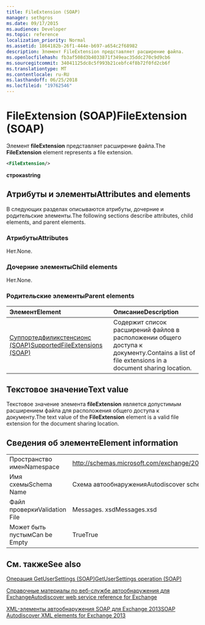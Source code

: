 ```yaml
---
title: FileExtension (SOAP)
manager: sethgros
ms.date: 09/17/2015
ms.audience: Developer
ms.topic: reference
localization_priority: Normal
ms.assetid: 1864182b-26f1-444e-b697-a654c2f68982
description: Элемент FileExtension представляет расширение файла.
ms.openlocfilehash: fb3af508d3b4033871f349eac35ddc270c9d9cb6
ms.sourcegitcommit: 34041125dc8c5f993b21cebfc4f8b72f0fd2cb6f
ms.translationtype: MT
ms.contentlocale: ru-RU
ms.lasthandoff: 06/25/2018
ms.locfileid: "19762546"
---
```

# <a name="fileextension-soap"></a><span data-ttu-id="35f3e-103">FileExtension (SOAP)</span><span class="sxs-lookup"><span data-stu-id="35f3e-103">FileExtension (SOAP)</span></span>

<span data-ttu-id="35f3e-104">Элемент **fileExtension** представляет расширение файла.</span><span class="sxs-lookup"><span data-stu-id="35f3e-104">The **FileExtension** element represents a file extension.</span></span> 
  
```XML
<FileExtension/>
```

 <span data-ttu-id="35f3e-105">**строка**</span><span class="sxs-lookup"><span data-stu-id="35f3e-105">**string**</span></span>
## <a name="attributes-and-elements"></a><span data-ttu-id="35f3e-106">Атрибуты и элементы</span><span class="sxs-lookup"><span data-stu-id="35f3e-106">Attributes and elements</span></span>

<span data-ttu-id="35f3e-107">В следующих разделах описываются атрибуты, дочерние и родительские элементы.</span><span class="sxs-lookup"><span data-stu-id="35f3e-107">The following sections describe attributes, child elements, and parent elements.</span></span>
  
### <a name="attributes"></a><span data-ttu-id="35f3e-108">Атрибуты</span><span class="sxs-lookup"><span data-stu-id="35f3e-108">Attributes</span></span>

<span data-ttu-id="35f3e-109">Нет.</span><span class="sxs-lookup"><span data-stu-id="35f3e-109">None.</span></span>
  
### <a name="child-elements"></a><span data-ttu-id="35f3e-110">Дочерние элементы</span><span class="sxs-lookup"><span data-stu-id="35f3e-110">Child elements</span></span>

<span data-ttu-id="35f3e-111">Нет.</span><span class="sxs-lookup"><span data-stu-id="35f3e-111">None.</span></span>
  
### <a name="parent-elements"></a><span data-ttu-id="35f3e-112">Родительские элементы</span><span class="sxs-lookup"><span data-stu-id="35f3e-112">Parent elements</span></span>

|<span data-ttu-id="35f3e-113">**Элемент**</span><span class="sxs-lookup"><span data-stu-id="35f3e-113">**Element**</span></span>|<span data-ttu-id="35f3e-114">**Описание**</span><span class="sxs-lookup"><span data-stu-id="35f3e-114">**Description**</span></span>|
|:-----|:-----|
|[<span data-ttu-id="35f3e-115">Суппортедфиликстенсионс (SOAP)</span><span class="sxs-lookup"><span data-stu-id="35f3e-115">SupportedFileExtensions (SOAP)</span></span>](supportedfileextensions-soap.md) <br/> |<span data-ttu-id="35f3e-116">Содержит список расширений файлов в расположении общего доступа к документу.</span><span class="sxs-lookup"><span data-stu-id="35f3e-116">Contains a list of file extensions in a document sharing location.</span></span>  <br/> |
   
## <a name="text-value"></a><span data-ttu-id="35f3e-117">Текстовое значение</span><span class="sxs-lookup"><span data-stu-id="35f3e-117">Text value</span></span>

<span data-ttu-id="35f3e-118">Текстовое значение элемента **fileExtension** является допустимым расширением файла для расположения общего доступа к документу.</span><span class="sxs-lookup"><span data-stu-id="35f3e-118">The text value of the **FileExtension** element is a valid file extension for the document sharing location.</span></span> 
  
## <a name="element-information"></a><span data-ttu-id="35f3e-119">Сведения об элементе</span><span class="sxs-lookup"><span data-stu-id="35f3e-119">Element information</span></span>

|||
|:-----|:-----|
|<span data-ttu-id="35f3e-120">Пространство имен</span><span class="sxs-lookup"><span data-stu-id="35f3e-120">Namespace</span></span>  <br/> |http://schemas.microsoft.com/exchange/2010/Autodiscover  <br/> |
|<span data-ttu-id="35f3e-121">Имя схемы</span><span class="sxs-lookup"><span data-stu-id="35f3e-121">Schema Name</span></span>  <br/> |<span data-ttu-id="35f3e-122">Схема автообнаружения</span><span class="sxs-lookup"><span data-stu-id="35f3e-122">Autodiscover schema</span></span>  <br/> |
|<span data-ttu-id="35f3e-123">Файл проверки</span><span class="sxs-lookup"><span data-stu-id="35f3e-123">Validation File</span></span>  <br/> |<span data-ttu-id="35f3e-124">Messages. xsd</span><span class="sxs-lookup"><span data-stu-id="35f3e-124">Messages.xsd</span></span>  <br/> |
|<span data-ttu-id="35f3e-125">Может быть пустым</span><span class="sxs-lookup"><span data-stu-id="35f3e-125">Can be Empty</span></span>  <br/> |<span data-ttu-id="35f3e-126">True</span><span class="sxs-lookup"><span data-stu-id="35f3e-126">True</span></span>  <br/> |
   
## <a name="see-also"></a><span data-ttu-id="35f3e-127">См. также</span><span class="sxs-lookup"><span data-stu-id="35f3e-127">See also</span></span>



[<span data-ttu-id="35f3e-128">Операция GetUserSettings (SOAP)</span><span class="sxs-lookup"><span data-stu-id="35f3e-128">GetUserSettings operation (SOAP)</span></span>](getusersettings-operation-soap.md)


[<span data-ttu-id="35f3e-129">Справочные материалы по веб-службе автообнаружения для Exchange</span><span class="sxs-lookup"><span data-stu-id="35f3e-129">Autodiscover web service reference for Exchange</span></span>](autodiscover-web-service-reference-for-exchange.md)
  
[<span data-ttu-id="35f3e-130">XML-элементы автообнаружения SOAP для Exchange 2013</span><span class="sxs-lookup"><span data-stu-id="35f3e-130">SOAP Autodiscover XML elements for Exchange 2013</span></span>](soap-autodiscover-xml-elements-for-exchange-2013.md)

